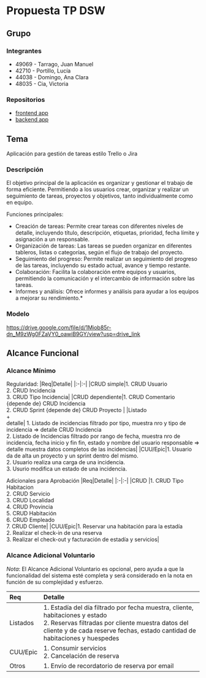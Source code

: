# Propuesta TP DSW

## Grupo
### Integrantes

* 49069 - Tarrago, Juan Manuel
* 42710 - Portillo, Lucía
* 44038 - Domingo, Ana Clara
* 48035 - Cia, Victoria

### Repositorios
* [frontend app](https://github.com/juanma414/dswFrontend)
* [backend app](https://github.com/juanma414/dswBackend)

## Tema
Aplicación para gestión de tareas estilo Trello o Jira
### Descripción
El objetivo principal de la aplicación es organizar y gestionar el trabajo de forma eficiente. Permitiendo a los usuarios crear, organizar y realizar un seguimiento de tareas, proyectos y objetivos, tanto individualmente como en equipo.

Funciones principales:
* Creación de tareas: Permite crear tareas con diferentes niveles de detalle, incluyendo título, descripción, etiquetas, prioridad, fecha límite y asignación a un responsable.
* Organización de tareas: Las tareas se pueden organizar en diferentes tableros, listas o categorías, según el flujo de trabajo del proyecto.
* Seguimiento del progreso: Permite realizar un seguimiento del progreso de las tareas, incluyendo su estado actual, avance y tiempo restante.
* Colaboración: Facilita la colaboración entre equipos y usuarios, permitiendo la comunicación y el intercambio de información sobre las tareas.
* Informes y análisis: Ofrece informes y análisis para ayudar a los equipos a mejorar su rendimiento.*

### Modelo
https://drive.google.com/file/d/1Miob85r-dn_M9zWg0FZaVY0_oawiB9GY/view?usp=drive_link

## Alcance Funcional 

### Alcance Mínimo


Regularidad:
|Req|Detalle|
|:-|:-|
|CRUD simple|1. CRUD Usuario<br>2. CRUD Incidencia<br>3. CRUD Tipo Incidencia|
|CRUD dependiente|1. CRUD Comentario {depende de} CRUD Incidencia<br>2. CRUD Sprint {depende de} CRUD Proyecto |
|Listado<br>+<br>detalle| 1. Listado de incidencias filtrado por tipo, muestra nro y tipo de incidencia => detalle CRUD Incidencia<br> 2. Listado de Incidencias filtrado por rango de fecha, muestra nro de incidencia, fecha inicio y fin fin, estado y nombre del usuario responsable => detalle muestra datos completos de las incidencias|
|CUU/Epic|1. Usuario da de alta un proyecto y un sprint dentro del mismo.<br>2. Usuario realiza una carga de una incidencia. <br>3. Usurio modifica un estado de una incidencia.


Adicionales para Aprobación
|Req|Detalle|
|:-|:-|
|CRUD |1. CRUD Tipo Habitacion<br>2. CRUD Servicio<br>3. CRUD Localidad<br>4. CRUD Provincia<br>5. CRUD Habitación<br>6. CRUD Empleado<br>7. CRUD Cliente|
|CUU/Epic|1. Reservar una habitación para la estadía<br>2. Realizar el check-in de una reserva<br>3. Realizar el check-out y facturación de estadía y servicios|


### Alcance Adicional Voluntario

*Nota*: El Alcance Adicional Voluntario es opcional, pero ayuda a que la funcionalidad del sistema esté completa y será considerado en la nota en función de su complejidad y esfuerzo.

|Req|Detalle|
|:-|:-|
|Listados |1. Estadía del día filtrado por fecha muestra, cliente, habitaciones y estado <br>2. Reservas filtradas por cliente muestra datos del cliente y de cada reserve fechas, estado cantidad de habitaciones y huespedes|
|CUU/Epic|1. Consumir servicios<br>2. Cancelación de reserva|
|Otros|1. Envío de recordatorio de reserva por email|

